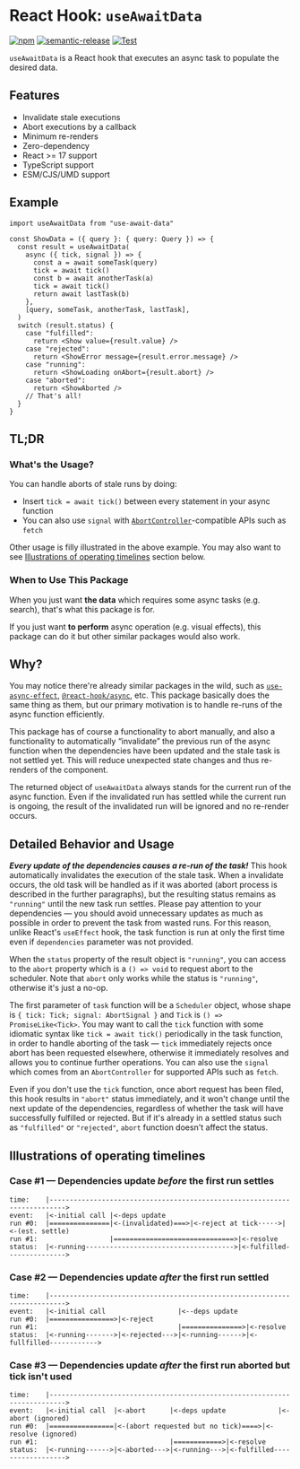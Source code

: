 # React Hook: `useAwaitData`

[![npm](https://img.shields.io/npm/v/use-await-data)](https://www.npmjs.com/package/use-await-data)
[![semantic-release](https://img.shields.io/badge/%20%20%F0%9F%93%A6%F0%9F%9A%80-semantic--release-e10079.svg)](https://github.com/semantic-release/semantic-release)
[![Test](https://github.com/yuhr/use-await-data/actions/workflows/test.yml/badge.svg)](https://github.com/yuhr/use-await-data/actions/workflows/test.yml)

`useAwaitData` is a React hook that executes an async task to populate the desired data.

## Features

- Invalidate stale executions
- Abort executions by a callback
- Minimum re-renders
- Zero-dependency
- React >= 17 support
- TypeScript support
- ESM/CJS/UMD support

## Example

```tsx
import useAwaitData from "use-await-data"

const ShowData = ({ query }: { query: Query }) => {
  const result = useAwaitData(
    async ({ tick, signal }) => {
      const a = await someTask(query)
      tick = await tick()
      const b = await anotherTask(a)
      tick = await tick()
      return await lastTask(b)
    },
    [query, someTask, anotherTask, lastTask],
  )
  switch (result.status) {
    case "fulfilled":
      return <Show value={result.value} />
    case "rejected":
      return <ShowError message={result.error.message} />
    case "running":
      return <ShowLoading onAbort={result.abort} />
    case "aborted":
      return <ShowAborted />
    // That's all!
  }
}
```

## TL;DR

### What's the Usage?

You can handle aborts of stale runs by doing:

- Insert `tick = await tick()` between every statement in your async function
- You can also use `signal` with [`AbortController`](https://developer.mozilla.org/en-US/docs/Web/API/AbortController)-compatible APIs such as `fetch`

Other usage is filly illustrated in the above example. You may also want to see [Illustrations of operating timelines](#illustrations-of-operating-timelines) section below.

### When to Use This Package

When you just want **the data** which requires some async tasks (e.g. search), that's what this package is for.

If you just want **to perform** async operation (e.g. visual effects), this package can do it but other similar packages would also work.

## Why?

You may notice there're already similar packages in the wild, such as [`use-async-effect`](https://www.npmjs.com/package/use-async-effect), [`@react-hook/async`](https://www.npmjs.com/package/@react-hook/async), etc. This package basically does the same thing as them, but our primary motivation is to handle re-runs of the async function efficiently.

This package has of course a functionality to abort manually, and also a functionality to automatically “invalidate” the previous run of the async function when the dependencies have been updated and the stale task is not settled yet. This will reduce unexpected state changes and thus re-renders of the component.

The returned object of `useAwaitData` always stands for the current run of the async function. Even if the invalidated run has settled while the current run is ongoing, the result of the invalidated run will be ignored and no re-render occurs.

## Detailed Behavior and Usage

**_Every update of the dependencies causes a re-run of the task!_** This hook automatically invalidates the execution of the stale task. When a invalidate occurs, the old task will be handled as if it was aborted (abort process is described in the further paragraphs), but the resulting status remains as `"running"` until the new task run settles. Please pay attention to your dependencies — you should avoid unnecessary updates as much as possible in order to prevent the task from wasted runs. For this reason, unlike React's `useEffect` hook, the task function is run at only the first time even if `dependencies` parameter was not provided.

When the `status` property of the result object is `"running"`, you can access to the `abort` property which is a `() => void` to request abort to the scheduler. Note that `abort` only works while the status is `"running"`, otherwise it's just a no-op.

The first parameter of `task` function will be a `Scheduler` object, whose shape is `{ tick: Tick; signal: AbortSignal }` and `Tick` is `() => PromiseLike<Tick>`. You may want to call the `tick` function with some idiomatic syntax like `tick = await tick()` periodically in the task function, in order to handle aborting of the task — `tick` immediately rejects once abort has been requested elsewhere, otherwise it immediately resolves and allows you to continue further operations. You can also use the `signal` which comes from an `AbortController` for supported APIs such as `fetch`.

Even if you don't use the `tick` function, once abort request has been filed, this hook results in `"abort"` status immediately, and it won't change until the next update of the dependencies, regardless of whether the task will have successfully fulfilled or rejected. But if it's already in a settled status such as `"fulfilled"` or `"rejected"`, `abort` function doesn't affect the status.

## Illustrations of operating timelines

### Case #1 — Dependencies update _before_ the first run settles

```plain
time:    |-------------------------------------------------------------------------->
event:   |<-initial call |<-deps update
run #0:  |===============|<-(invalidated)===>|<-reject at tick·····>|<-(est. settle)
run #1:                  |==============================>|<-resolve
status:  |<-running------------------------------------->|<-fulfilled--------------->
```

### Case #2 — Dependencies update _after_ the first run settled

```plain
time:    |-------------------------------------------------------------------------->
event:   |<-initial call                  |<--deps update
run #0:  |================>|<-reject
run #1:                                   |===============>|<-resolve
status:  |<-running------->|<-rejected--->|<-running------>|<-fullfilled------------>
```

### Case #3 — Dependencies update _after_ the first run aborted but tick isn't used

```plain
time:    |-------------------------------------------------------------------------->
event:   |<-initial call  |<-abort      |<-deps update             |<-abort (ignored)
run #0:  |================|<-(abort requested but no tick)====>|<-resolve (ignored)
run #1:                                 |============>|<-resolve
status:  |<-running------>|<-aborted--->|<-running--->|<-fulfilled------------------>
```